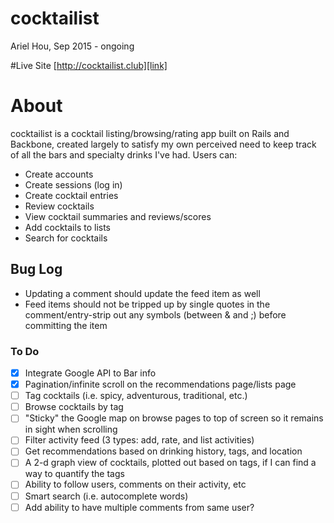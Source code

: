 # cocktailist
Ariel Hou, Sep 2015 - ongoing

#Live Site
[http://cocktailist.club][link]

[link]: http://cocktailist.club

# About
cocktailist is a cocktail listing/browsing/rating app built on Rails and Backbone,
created largely to satisfy my own perceived need to keep track of all the bars
and specialty drinks I've had. Users can:

- Create accounts
- Create sessions (log in)
- Create cocktail entries
- Review cocktails
- View cocktail summaries and reviews/scores
- Add cocktails to lists
- Search for cocktails

## Bug Log
- Updating a comment should update the feed item as well
- Feed items should not be tripped up by single quotes in the comment/entry-strip out any symbols (between & and ;) before committing the item

### To Do
- [x] Integrate Google API to Bar info
- [x] Pagination/infinite scroll on the recommendations page/lists page
- [ ] Tag cocktails (i.e. spicy, adventurous, traditional, etc.)
- [ ] Browse cocktails by tag
- [ ] "Sticky" the Google map on browse pages to top of screen so it remains in sight when scrolling
- [ ] Filter activity feed (3 types: add, rate, and list activities)
- [ ] Get recommendations based on drinking history, tags, and location
- [ ] A 2-d graph view of cocktails, plotted out based on tags, if I can find a way to quantify the tags
- [ ] Ability to follow users, comments on their activity, etc
- [ ] Smart search (i.e. autocomplete words)
- [ ] Add ability to have multiple comments from same user?
